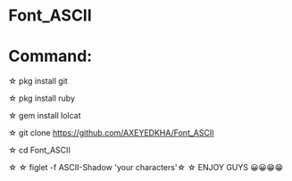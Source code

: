 # Font_ASCII
# Command:
☆ pkg install git

☆ pkg install ruby

☆ gem install lolcat

☆ git clone https://github.com/AXEYEDKHA/Font_ASCII

☆ cd Font_ASCII

☆ ☆ figlet -f ASCII-Shadow 'your characters'☆ ☆
ENJOY GUYS 😀😀😁😁
